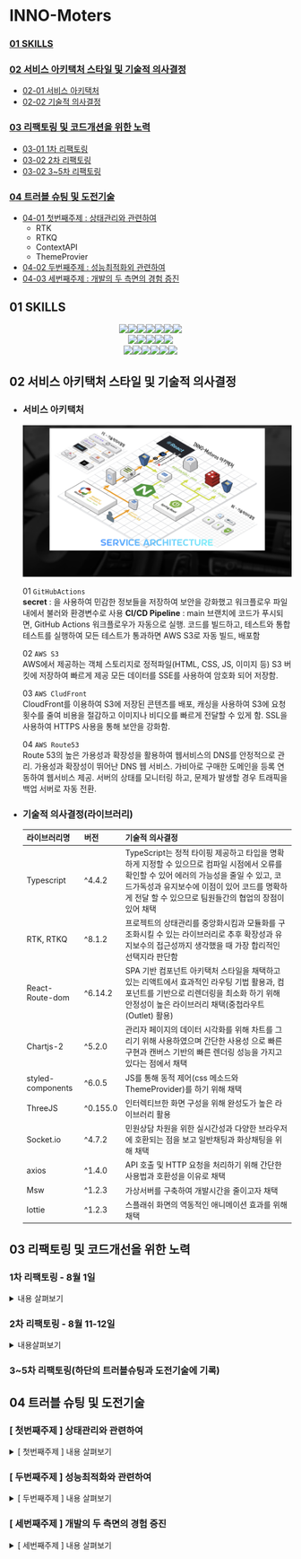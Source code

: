 # INNO-Moters

### [01 SKILLS](#01-skills)<br/>

### [02 서비스 아키택처 스타일 및 기술적 의사결정](#02-서비스-아키택처-스타일-및-기술적-의사결정)<br/>

-   [02-01 서비스 아키택처](#서비스-아키택처)<br/>
-   [02-02 기술적 의사결정](#기술적-의사결정라이브러리)<br/>

### [03 리팩토링 및 코드개션을 위한 노력](#03-리팩토링-및-코드개선을-위한-노력)<br/>

-   [03-01 1차 리팩토링](#1차-리팩토링---8월-1일)<br/>
-   [03-02 2차 리팩토링](#2차-리팩토링---8월-11-12일)<br/>
-   [03-02 3~5차 리팩토링](#35차-리팩토링하단의-트러블슈팅과-도전기술에-기록)<br/>

### [04 트러블 슈팅 및 도전기술](#04-트러블-슈팅-및-도전기술)<br/>

-   [04-01 첫번째주제 : 상태관리와 관련하여](#첫번째주제--상태관리와-관련하여)<br/>
    -   RTK
    -   RTKQ
    -   ContextAPI
    -   ThemeProvier
-   [04-02 두번째주제 : 성능최적화외 관련하여](#두번째주제--성능최적화와-관련하여)<br/>
-   [04-03 세번째주제 : 개발의 두 측면의 경험 증진](#세번째주제--개발의-두-측면의-경험-증진)<br/>

## 01 SKILLS

<div align="center">
<img src="https://img.shields.io/badge/HTML5-E34F26?style=flat-square&logo=HTML5&logoColor=white"/><img src="https://img.shields.io/badge/CSS3-blue?style=flat-square&logo=CSS3&logoColor=white"/><img src="https://img.shields.io/badge/JavaScript-yellow?style=flat-square&logo=JavaScript&logoColor=white"/><img src="https://img.shields.io/badge/React-61DAFB?style=flat-square&logo=React&logoColor=white"/><img src="https://img.shields.io/badge/Redux-764ABC?style=flat-square&logo=Redux&logoColor=white"/><img src="https://img.shields.io/badge/React Router-CA4245?style=flat-square&logo=React Router&logoColor=white"/><img src="https://img.shields.io/badge/Axios-5A29E4?style=flat-square&logo=Axios&logoColor=white"/></br><img src="https://img.shields.io/badge/styledcomponents-DB7093?style=flat-square&logo=styledcomponents&logoColor=white"/><img src="https://img.shields.io/badge/Chart.js-FF6384?style=flat-square&logo=Chartdotjs&logoColor=white"/><img src="https://img.shields.io/badge/Three.js-000000?style=flat-square&logo=threedotjs&logoColor=white"/><img src="https://img.shields.io/badge/Socket.io-010101?style=flat-square&logo=Socketdotio&logoColor=white"/><img src="https://img.shields.io/badge/MSW-eb7434?style=flat-square&logo=&logoColor=white"/></br><img src="https://img.shields.io/badge/GitHub-000000?style=flat-square&logo=GitHub&logoColor=white"/><img src="https://img.shields.io/badge/GitHubActions-2088FF?style=flat-square&logo=GitHubActions&logoColor=white"/><img src="https://img.shields.io/badge/AmazonAWS-232F3E?style=flat-square&logo=AmazonAWS&logoColor=white"/><img src="https://img.shields.io/badge/AmazonS3-569A31?style=flat-square&logo=AmazonS3&logoColor=white"/><img src="https://img.shields.io/badge/AWS CloudFront-000000?style=flat-square&logo=AmazonAWS&logoColor=white"/><img src="https://img.shields.io/badge/AWS Router53-000000?style=flat-square&logo=AmazonAWS&logoColor=white"/>
</div>

## 02 서비스 아키택처 스타일 및 기술적 의사결정

-   ### 서비스 아키택처

      <img src="https://raw.githubusercontent.com/FinalProject-inocam/.github/main/profile/img/005.png">

    01 `GitHubActions`<br/>
    <strong>secret</strong> : 을 사용하여 민감한 정보들을 저장하여 보안을 강화했고 워크플로우 파일 내에서 불러와 환경변수로 사용
    <strong>CI/CD Pipeline</strong> : main 브랜치에 코드가 푸시되면, GitHub Actions 워크플로우가 자동으로 실행.
    코드를 빌드하고, 테스트와 통합 테스트를 실행하여 모든 테스트가 통과하면 AWS S3로 자동 빌드, 배포함

    02 `AWS S3`<br/>
    AWS에서 제공하는 객체 스토리지로 정적파일(HTML, CSS, JS, 이미지 등) S3 버킷에 저장하여 빠르게 제공
    모든 데이터를 SSE를 사용하여 암호화 되어 저장함.

    03 `AWS CludFront`<br/>
    CloudFront를 이용하여 S3에 저장된 콘텐츠를 배포, 캐싱을 사용하여 S3에 요청 횟수를 줄여 비용을 절감하고 이미지나 비디오를 빠르게 전달할 수 있게 함. SSL을 사용하여 HTTPS 사용을 통해 보안을 강화함.

    04 `AWS Route53`<br/>
    Route 53의 높은 가용성과 확장성을 활용하여 웹서비스의 DNS를 안정적으로 관리.
    가용성과 확장성이 뛰어난 DNS 웹 서비스. 가비아로 구매한 도메인을 등록 연동하여 웹서비스 제공.
    서버의 상태를 모니터링 하고, 문제가 발생할 경우 트래픽을 백업 서버로 자동 전환.

-   ### 기술적 의사결정(라이브러리)
    | 라이브러리명      | 버전     | 기술적 의사결정                                                                                                                                                                                                                                     |
    | :---------------- | :------- | :-------------------------------------------------------------------------------------------------------------------------------------------------------------------------------------------------------------------------------------------------- |
    | Typescript        | ^4.4.2   | TypeScript는 정적 타이핑 제공하고 타입을 명확하게 지정할 수 있으므로 컴파일 시점에서 오류를 확인할 수 있어 에러의 가능성을 줄일 수 있고, 코드가독성과 유지보수에 이점이 있어 코드를 명확하게 전달 할 수 있으므로 팀원들간의 협업의 장점이 있어 채택 |
    | RTK, RTKQ         | ^8.1.2   | 프로젝트의 상태관리를 중앙화시킴과 모듈화를 구조화시킬 수 있는 라이브러리로 추후 확장성과 유지보수의 접근성까지 생각했을 때 가장 합리적인 선택지라 판단함                                                                                           |
    | React-Route-dom   | ^6.14.2  | SPA 기반 컴포넌트 아키택처 스타일을 채택하고 있는 리액트에서 효과적인 라우팅 기법 활용과, 컴포넌트를 기반으로 리렌더링을 최소화 하기 위해 안정성이 높은 라이브러리 채택(중첩라우트(Outlet) 활용)                                                    |
    | Chartjs-2         | ^5.2.0   | 관리자 페이지의 데이터 시각화를 위해 차트를 그리기 위해 사용하였으며 간단한 사용성 으로 빠른 구현과 캔버스 기반의 빠른 렌더링 성능을 가지고 있다는 점에서 채택                                                                                      |
    | styled-components | ^6.0.5   | JS를 통해 동적 제어(css 메소드와 ThemeProvider)를 하기 위해 채택                                                                                                                                                                                    |
    | ThreeJS           | ^0.155.0 | 인터렉티브한 화면 구성을 위해 완성도가 높은 라이브러리 활용                                                                                                                                                                                         |
    | Socket.io         | ^4.7.2   | 민원상담 차원을 위한 실시간성과 다양한 브라우저에 호환되는 점을 보고 일반채팅과 화상채팅을 위해 채택                                                                                                                                                |
    | axios             | ^1.4.0   | API 호출 및 HTTP 요청을 처리하기 위해 간단한 사용법과 호환성을 이유로 채택                                                                                                                                                                          |
    | Msw               | ^1.2.3   | 가상서버를 구축하여 개발시간을 줄이고자 채택                                                                                                                                                                                                        |
    | lottie            | ^1.2.3   | 스플래쉬 화면의 역동적인 애니메이션 효과를 위해 채택                                                                                                                                                                                                |

## 03 리팩토링 및 코드개선을 위한 노력

### 1차 리팩토링 - 8월 1일

<details>
<summary>내용 살펴보기</summary>

1. 코드유지보수 및 모듈의 재사용성 개선 : `"리엑트 모듈 인덱스"` 또는 `"바렐(rel) 모듈 인덱스"` 패턴

    <details>
    <summary>코드 살펴보기 </summary>

    ```tsx
    import Button from "./components/community";
    import Modal from "./components/css";
    import Header from "./components/atom";
    ```

    각 컴포넌트를 사용하려면 이렇게 여러줄의 임포트 구문이 필요합니다.

    ```tsx
    export * from "./community";
    export * from "./css";
    export * from "./atom";
    ```

    "components"디렉토리에 "index.ts" 파일을 추가하여 모든 컴포넌트를 내보내면

    ```tsx
    import { community, css, atom } from "../../components";
    ```

    이와 같이 간결하게 컴포넌트들을 임포트 할 수 있습니다.
    </details>

    `"리엑트 모듈 인덱스"` 또는 `"바렐(rel) 모듈 인덱스"` 패턴을 통해 코드 구조정리

    - 모듈관리용이성 : 여러 컴포넌트/파일을 단일 파일로 묶어서 관리
    - 상대경로간소화 : 컴포넌트에서 해당 디렉토리 내의 파일을 가져올 때 단순하게 표현하게 함
    - 이를 통해 상대경로 관리를 쉽게 처리하도록 하여 개발환경 개선을 시도

</details>

### 2차 리팩토링 - 8월 11-12일

<details>
  <summary>내용살펴보기</summary>

1. 성능최적화와 코드 스플리팅(React.lazy)

    <details>
    <summary>코드살펴보기</summary>

    ```tsx
    // lazyLoding.ts
    import { lazy } from "react";

    export const LazyInoCar = lazy(() => import("../main/InoCar").then(({ InoCar }) => ({ default: InoCar })));
    export const LazyCommunity = lazy(() => import("../main/Community").then(({ Community }) => ({default: Community})));
    export const LazyThreejs = lazy(() => import("../Threejs").then(({ Threejs }) => ({default: Threejs})));

    // App.tsx - Router
    const App: React.FC = () => {
      return (
        <Routes>
            <Route
              path='inocar'
              element={
                <Suspense fallback={<div>Loading...</div>}>
                  <Page.LazyInoCar />
                </Suspense>
              }
            />
        <Routes>
        )
    }
    ```

    </details>

-   초기 로딩 시점에 당장 필요하지 않지만 무거운 컴포넌트로 인해 로딩이 지연되는 문제를 인식
-   이를 개선하기 위해 해당 컴포넌트들의 로드를 미루어 성능을 최적화하려고 프로젝트 구조를 편성
-   React.lazy를 사용하여 대상 컴포넌트들 동적제어, Suspense를 사용하여 로딩화면 제어
-   lazy 대상 컴포넌트 : InoCar, Community, Threejs <br/><br/>

2. 타입선언 관련 코드컨벤션(Interface, declare)

-   hooks.d.ts : 커스컴훅과 관련된 타입선언이 기록되고 이름은 훅이름으로 설정, 사용하는 컴포넌트에서는 알리아스(as)를 통하여 Type임을 명시해준다.
-   타입선언과 Interface, declare

        -   `Interface` : 객체나 클래스 단위의 형태에 대한 명시적인 정의 타입 생성, extends를 통해서 앞선 Interface를 상속받아 프로토타입 체인을 형성한다.
        -   `declare` : 외부 라이브러리나 모듈의 타입을 확장하거나 정의할 때 사용되며, 외부 라이브러리의 타입 정보가 없을 경우 declare를 사용함으로, 선언된 타입이 컴파일러가 타입을 검사할 때 통과되게 처리한다.

            ```bash
            📂 types
            ┣ 🥑 index.ts
            ┃
            ┣ 📂 data # 애플리케이션 내 Data와 관련된 정적타입들에 대한 선언
            ┃    ┣ 🥑 index.ts
            ┃    ┗ 🗿 data.d.ts
            ┃
            ┣ 📂 global # 프로젝트 전체에 적용되는 style과 파일 타입에 대한 선언
            ┃    ┣ 🥑 index.ts
            ┃    ┣ 🗿 declare.d.ts
            ┃    ┗ 🗿 styled.d.ts
            ┃
            ┣ 📂 hooks # 커스텀훅과 관련된 정적타입들에 대한 선언
            ┃    ┣ 🥑 index.ts
            ┃    ┗ 🗿 hooks.d.ts
            ┃
            ┣ 📂 network # AXIOS 통신과 관련된 정적타입들에 대한 선언
            ┃    ┣ 🥑 index.ts
            ┃    ┣ 🗿 async.d.ts
            ┃    ┗ 🗿 responseType.d.ts
            ┃
            ┗ 📂 props # props 전달과 관련된 정적타입들에 대한 선언
                ┣ 🥑 index.ts
                ┗ 🗿 props.d.ts
            ```

        3. 코드유지보수 및 가독성을 위한 Shared > Routes 폴더

        -   초기 APP.tsx 파일 안에 모든 Route를 넣는 방식을 채택했었으나, Route가 많아질수록 코드유지보수 및 가독성이 떨어지는 문제점을 발견함
        -   이를 해결하고자, shared 폴더를 만들어 공통된 Header에 따른 Route들을 분리함
        -   App.tsx에서는 shard 폴더 안의 분리된 Routes를 import해서 사용함
        `tsx

    const App: React.FC = () => {
    return (
    <BrowserRouter>
    <GlobalStyled />
    <Shared.MainRoutes />
    <Shared.AuthRoutes />
    <Shared.ProtectiveRouters />
    <Shared.ChatRoutes />
    </BrowserRouter>
    );
    };
    `
    </details>

### 3~5차 리팩토링(하단의 트러블슈팅과 도전기술에 기록)

## 04 트러블 슈팅 및 도전기술

### [ 첫번째주제 ] 상태관리와 관련하여

<details>
<summary>[ 첫번째주제 ] 내용 살펴보기</summary>

1.  <details>
      <summary>전역상태관리와 RTK</summary>
      <hr/>
      리액트에서의 상태관리는 애플리케이션의 복잡성을 다루는 핵심 요소로 Redux ToolKit(RTK)을 사용하여 제어함.
      RTK를 사용하여 로직을 간결하게 만들었고 불변성을 쉽게 유지하는데 용이함.
    </br></br>
    리덕스 툴킷을 적용한 모듈

    ```tsx
    import { PayloadAction, createSlice } from "@reduxjs/toolkit";

    const threejsSlice = createSlice({
      name: "ThreejsSlice",
      initialState: {} as any | {},
      reducers: {
        setThreejs: (\_, action: PayloadAction<any>) => {
          return {...action.payload}
        },
      },
    });

    export const ThreejsReducer = threejsSlice.reducer;
    export const selectThreejs = (state: any) => state.ThreejsReducer;
    export const { setThreejs } = threejsSlice.actions;

    ```

    <hr/>
    </details>

2.  <details>
      <summary>네트워크 상태관리와 RTKQ</summary>
      <hr/>
      RTK Query는 Redux Toolkit (RTK)의 일부로, API 호출과 캐싱, 상태 관리 등을 간소화하고 자동화하는 기능을 제공. 이로 인해 별도의 미들웨어나 상태 관리 로직 없이도 서버와의 통신을 효율적으로 처리가 가능.
      RTK Query를 사용하여 API호출 간략화 하고 자동으로 캐싱을 관리해줌으로서 네트워크 요청을 최소화 하고, 불필요한 렌더링고 서버부하를 줄임.
      </br></br>
      간결한 api 호출 코드

    ```tsx
          /* / 01 Auth / -------------------------------------------------------- */
        // loginRTK
        postLogin: build.mutation({
          query: (data) => ({
            url: "/api/auth/login",
            method: "post",
            data,
            types: "login",
          }),
        }),
        // getLogout
        getLogout: build.query({
          query: () => ({
            url: `/api/auth/logout`,
            method: "get",
            types: "logout",
          }),
        }),
        // SNSLogin - kakao, google, naver
        loginSNSRTK: build.query({
          query: ({ types, code }) => ({
            url: `/api/auth/login/${types}${code}`,
            method: "get",
          }),
        }),
    ```

      <hr/>
      </details>

3.  <details>
          <summary>간결한 상태관리를 위한 ContextAPI</summary>
          <hr/>
          Context API는 React의 내장 기능으로, 복잡한 상태 로직이나 라이브러리 없이도 컴포넌트 간에 상태를 쉽게 공유
          상태를 중앙에서 관리함으로 코드의 복작성을 줄이고 props drilling이 발생할 경우를 제어하여, 컴포넌트 간의 상태 공유가 간편해지고 개발속도 향상 및 유지보수에 용이함.
          </br></br>
          부모 컴포넌트에 context provider로 감싸줌

    ```tsx
    export const WrappingDetail: React.FC = () => {
    	const { mapRef, isLoading, data, isError, error } = Hooks.useWrappingDetail();

    	if (isLoading) return <div>... 로딩중</div>;
    	else if (isError) return <div>에러발생... {JSON.stringify(error)}</div>;
    	else {
    		return (
    			<Hooks.WrappingDetailContext.Provider value={data}>
    				<SC.DetailOutline $fd='column' $gap={30}>
    					{/* KakaoMaps /---------------------------/ */}
    					<SC.DetailKakaoMaps>
    						<section ref={mapRef} />
    						<SC.MapFadeBottom />
    					</SC.DetailKakaoMaps>

    					{/* DetailContent /-----------------------/ */}
    					<SC.DetailContent $gap={20}>
    						<CP.DetailInfoArea />
    						<CP.DetailReviewArea />
    					</SC.DetailContent>
    				</SC.DetailOutline>
    			</Hooks.WrappingDetailContext.Provider>
    		);
    	}
    };
    ```

      </br>
    자식 컴포넌트에서 props를 사용하지않고 쉽게 꺼내 씀.
      </br>

    ```tsx
    export const DetailInfoArea: FC = () => {
    const data = useContext(Hook.WrappingDetailContext);
    if (!data) return null;
    const { shopName, address, banner, avgStar, reviewCount, bussinessDay, bussinessHour, phoneNumber, detail } = data;

        return (
          <SC.FlexBox $fd='column' $gap={5} $jc={"flex-start"} style={{ position: "relative" }}>
            {/* DetailInfo */}
            <SC.DetailInfoLayout>
              <FigureObjectFitImg width={`100%`} height={`300px`} src={banner[0]} alt='SomeImg' />
              <SC.DetailInfoInner $fd='column' $ai='flex-start' $gap={10}>
                <SC.CustomH1 children={shopName} />
                <SC.CustomH2 children={address} />
                <SC.FlexBox $jc='space-between' style={{ width: "100%", height: "85px", padding: "10px 0" }}>
                  <SC.GridBox $gtc='repeat(3, 1fr)'>
                    <SC.FlexBox $fd='column' $gap={10}>
                      <span style={{ fontWeight: "bold" }}>영업시간</span>
                      <span>{bussinessHour}</span>
                    </SC.FlexBox>

    ```

    <hr/>
    </details>

4.  <details>
    <summary>전역스타일링을 위한 ThemeProvider  </summary>
    <hr/>
    ThemeProvider로 인해 애플리케이션 전체에 일관된 스타일을 적용 및 제공하여 직관적이고 일관된 사용자 경험 제공.
    테마를 쉽게 변경할 수 있도록 UI 컴포넌트 제공. Context API를 기반으로 작동, 상태 변경시 불필요한 렌더링이 발생하지 않아 웹 렌더링 성능 향상.

    ```tsx
    const root = ReactDOM.createRoot(document.getElementById("root") as HTMLElement);
    root.render(
      <Provider store={store}>
        <ThemeProvider theme={theme}>
          <ErrorBoundary FallbackComponent={Error}>
            <App />
        </ErrorBoundary>
      </ThemeProvider>
    </Provider>
    ```

    global style 적용

    ```tsx
    /* About css styled ---------------------------------------------- */

    const Flex = sc.css<Partial<Styled>>`  display: flex;
      flex-direction: ${({ $fd }) => ($fd ? $fd : "row")};
      justify-content: ${({ $jc }) => ($jc ? $jc : "center")};
      align-items: ${({ $ai }) => ($ai ? $ai : "center")};
      gap: ${({ $gap }) => ($gap ? `${$gap}px` : "none")};`;

    const Grid = sc.css<Partial<Styled>>`  display: grid;
      grid-template-columns: ${({ $gtc }) => ($gtc ? $gtc : "repeat(2, 1fr)")};
      // repeat(7, 1fr) || repeat(auto-fill, minmax(20%, auto));
      grid-template-rows: ${({ $gtr }) => ($gtr ? $gtr : "none")};
      // 구체적인 row를 알고 있을 때 // auto || repeat(3, minmax(100px, auto));
      grid-auto-rows: ${({ $gar }) => ($gar ? $gar : "none")};
      // 구체적인 row를 모를 때 // //minmax(100px, auto);
      gap: ${({ $gap }) => ($gap ? `${$gap}px` : "none")};
      column-gap: ${({ $cgap }) => ($cgap ? `${$cgap}px` : "none")};
      row-gap: ${({ $rgap }) => ($rgap ? `${$rgap}px` : "none")};`;

    const cursor = sc.css`  cursor: pointer;`;

    /_ About Div styled ---------------------------------------------- _/;
    const FlexBox = sc.styled.div<Partial<Styled>>`  ${Flex}`;

    const GridBox = sc.styled.div<Partial<Styled>>`  ${Grid}
      width:100%;
      background-color:${({ $color }) => $color};`;

    const GridMergedSpace = sc.styled.div<Partial<Styled>>`  grid-column-start: ${({ $mergedgcs }) =>
    	$mergedgcs ? $mergedgcs : "auto"};
      grid-column-end: ${({ $mergedgce }) => ($mergedgce ? $mergedgce : "auto")}; // span 2;
      grid-row-start: ${({ $mergedgrs }) => ($mergedgrs ? $mergedgrs : "auto")};
      grid-row-end: ${({ $mergedgre }) => ($mergedgre ? $mergedgre : "auto")}; // span 3;`;
    ```

    컴포넌트에서 사용

    ```tsx
    const AdminNavLayout = styled.div<Partial<Styled>>`
      ${SC.Flex}
      margin-left: auto;
      width: 70%;

      h3 {
        ${SC.Flex}
        font-size: 1rem;
        width: 100%;
        padding: 20px 0;
        border-radius: ${({ $state }) => $state ? "20px 0 0 20px" : "none"};
        background-color: ${({ $state, theme }) => $state ? theme.color.lightgray1 : theme.color.adminNav};
        color: ${({ $state }) => $state ? "black" : "white"};
      }

      .currentLogation, .top, .bottom {
        position: absolute;
      }

      .currentLogation {
        width: 10px;
        height: 10px;
        background-color:${({ $state, theme }) => $state ? theme.color.lightgray1 : theme.color.adminNav};
      }
    ```

    <hr/>
    </details>

</details>

### [ 두번째주제 ] 성능최적화와 관련하여

<details>
<summary>[ 두번째주제 ] 내용 살펴보기</summary>

1.  <details>
    <summary>React.lazy()</summary>
    <hr/>
    내용이 들어갑니다.
    <hr/>
    </details>
2.  <details>
    <summary>리렌더링제어 - Form태그와 inputs</summary>
    <hr/>
     내용이 들어갑니다.
    <hr/>
    </details>
3.  <details>
          <summary>이미지 리사이징과 지연로딩</summary>
          <hr/>
          내용이 들어갑니다.
          <hr/>
          </details>
    </details>

### [ 세번째주제 ] 개발의 두 측면의 경험 증진

<details>
<summary>[ 세번째주제 ] 내용 살펴보기</summary>
  1.  <details>
      <summary>사용자측면 : 루트경로의 Three.js와 스플래시 스크린</summary>
      <hr/>

      ```tsx
      const { nodes, materials } = useGLTF("/scene.gltf") as IGLTF;
      ```
      public 폴더에 저장되어 있는 `gltf`파일을 불러오는 부분이 루트경로에 있었기에, 사용자로 하여금 웹페이지 첫 진입시 지루함을 줄 수 있는 부분이 발생되었습니다. 

      개선은 스플래시 스크린을 도입함으로 해당문제에 접근했습니다. 초기 3초의 시간을 주어 사용자에게 먼저 화면을 보여주고, 충분히 useGLTF의 로딩문제가 해결되었을 때 화면을 보여주는 처리를 했습니다. 

      `Three.js`는 저희 프로젝트에서 도전한 기술 중에 하나입니다. 정적화면에 생동감을 주기 위해 3D개체를 넣는 부분을 고려했고, glft 파일을 통해 해당 기술을 구현했습니다. 진행 과정에서 `directionalLight`조명을 주는 부분과  `camera`의 위치과 화각을 잡는 부분에 있어서의 여러움이 있었지만, 협업을 통해 자료를 조사했고 해당 기술을 구현했습니다. 나아가 이벤트를 주기 위해 더블클릭시 3D 개체가 회전하는 부분을 제어했습니다. 해당 부분을 useSpring 훅을 통해서 애니메이션으로 제어하고자 하여 jsx에서 먼저 구현하고, tsx에 적용하는 부분에서 발생된 타입 문제로 애니메이션 효과는 더하지 못함에 아쉬움이 남습니다.

      <hr/>
      </details>  
  2.  <details>
      <summary>채팅과 웹RTC의 동적 offer생성, 그리고 로딩이미지 : </summary>
      <hr/>
      01<br/>
      민원상담과 관련되 기능을 구현 하며 실시간 통신을 지원하고, 브라우저의 범용적 확장을 지원하는 socket.io-client를 도입하였습니다. 

      먼저 채팅과 관련된 부분입니다. 라우팅 전략에 따라 채팅과 관련된 경로는 2개였습니다. 중첩라우팅에 따라 chat 라우터가 있었고, 조회된 room을 :id로 하여 상세경로로 들어가게 했습니다. 문제는 url에 `room`이름이 노출된다는 이슈가 있었습니다. 이는 룸으로 상대방의 채팅방에 접속할 수 있다는 것을 의미하기도 하여 보안에 문제가 있었습니다. 

      ```tsx
      const onEnterRoom = () => {
        dispatch(deleteChatMsg())
        onNavigate({url:"room",  opts: { state: room }})()
      }
      ```

      해당문제는 클릭이벤트로 채팅방에 접속할 때, React-route-dom에서 제공하는 state 메소드에 은닉하였고, 해당 정보를 추출하여 소켓통신을 하게 함으로 해당 문제를 해결했습니다. 

      02<br/>
      다음으로는 웹RTC의 시그널링과 관련된 문제입니다. 문제는 먼저 접속한 Peer가 상대 Peer가 영상정보를 생성하기 전에 발송하는 candidate를 받아버려 화상통신이 되지 않는다는 문제였습니다. 이 부분을 개선하고자, setTimeOut을 통해 offer 생성을 제어하였습니다. 

      ```tsx
        useEffect(() => {
        if (showWebRTC) {
          getMedia()
          makeConnection()

          if (socketRef.current) {
            socketRef.current.emit("joinRTC", { room, username: sub })

            socketRef.current.on("joinedRTC", async () => {
              setTimeout(() => {
                streamRef.current && createOffer()
              }, 3000)
            })

            socketRef.current.on("getOffer", getoffer => {
              createAnswer(getoffer)
            })

            socketRef.current.on("getAnswer", getanswer => {
              peerRef.current && peerRef.current.setRemoteDescription(getanswer);
            })

            socketRef.current.on("getCandidate", getcandidata => {
              peerRef.current && peerRef.current.addIceCandidate(getcandidata);
            })
          }
        }
      ```

      그러나 이러한 제어는 사용자로 하여금 빈화면을 바라보게 함으로 연결되었습니다. 이 문제에 대한 제어로 동적이미지(.git)를 삽입하여 기다림에 대한 지루함을 개선하고자 하였습니다. 

      ```tsx
      return ( 
      {/* ...  */}

      <SC.GridBox $gtc="1fr 2fr" $gtr="1fr" style={{ position: "relative" }}>
        <SC.Video ref={peerAVideoRef} autoPlay />
        <div style={{ position: "relative", overflow: "hidden" }}>
          {/* 동적 이미지를 삽입한 부분입니다.  */}
          {!peerStream && <SC.LoadingImg src={ASS.loadingInnoLogo} alt="chattingLoading" />}
          <SC.Video ref={peerBVideoRef} autoPlay />
        </div>


        <SC.FlexBox style={{ position: "absolute", bottom: "10px", left: "10px" }} $gap={10}>
          <SC.WebRTCStateBTN
            onClick={onMute}
            children={<img
              alt="mikeState" src={!mute ? ASS.mikeOn : ASS.mikeOff} />} />
          <SC.WebRTCStateBTN
            onClick={onCamera}
            children={<img
              alt="cameraState" src={!camera ? ASS.cameraOn : ASS.cameraOff} />} />
        </SC.FlexBox>
        <SC.WebRTCStateBTN
          $types="closeBTN"
          style={{ position: "absolute", top: "10px", right: "10px" }}
          onClick={onToggleWebRTC}
          children={<img
            alt="closeBTN" src={ASS.closeBTN} />} />
      </SC.GridBox>
      )
      ```

      <hr/>
      </details>  
  3.  <details>
      <summary>개발자측면 : 프로젝트 자동화 및 환경변수의 보안문제 </summary>
      <hr/>
      01<br/>
      먼저는 AWS의 IAM을 생성하여 S3로 파일을 간편하게 업로드 하기 위한 준비를 했습니다. 
      
      [관련 내용 정리, 19Edwin92 Github](https://github.com/19Edwin92/FrentEnd-study/blob/main/CICD/03S3-IAM%20설정.md)

      02<br/>
      다음으로는 .yml 파일을 작성함으로 GitHubActions로 CD를 구성하는 일이었습니다. 최종프로젝트를 준비하며, 이전에 시도한 내용들이 있어서 쉽게 해당 내용을 구성할 수 있었습니다. 저희는 dev가 변경되면 지속적 배포가 동작하도록 설정하였습니다. 

      [코드 살펴보기](https://github.com/FinalProject-inocam/FE-Repository/blob/dev/.github/workflows/main.yml)

      03<br/>
      다음으로는 민간한 환경변수와 관련된 설정입니다. 프로젝트 파일에서 git 체계에서 제외처리를 했더라도, 빌드파일시에 환경변수 업로드다는 점의 문제를 인지했고, 환경변수를 github.actions.secrets에서 생성되게 함으로 보안성을 높였습니다. 
      <hr/>
      </details>
  4.  <details>
      <summary>개발자측면 : 빠른 API 설계를 위한 msw 구축 </summary>
      <hr/>
      프로트개발에서 고민되는 부분은 서버개발이 완료되기까지 API를 전달받지 못한다는 부분의 문제입니다. 관련 문제를 개선하고 프론트엔드 개발을 향상하기 위해서 msw를 구축하여, 사전에 API에 대한 점검을 진행했습니다. 명세서를 기준으로 작성하여 추후 백엔드 개발자와 실제 API 통신을 했을 때 발생될 수 있는 상황들을 사전에 제어함으로 효율적인 대화가 이뤄질 수 있는 준비를 마련했습니다. 
      <hr/>
      </details>    
  5.  <details>
      <summary>개발자측면 : 중복제거를 위한 리액트 모듈 인덱스와 컨테이터 컴포넌트로서의 커스텀 훅 모듈화 </summary>
      <hr/>
      리액트 모듈 인덱스를 도입하여 import 구문을 감소시켰습니다. export를 통해서 컴포넌트 단위로 파일을 연결지을 때, 해당 방법을 사용하지 않는다면 import 구문이 무거워진다는 부분을 인지하여 해당 부분을 개선하고자 했습니다. 이를 통해 간결한 소스코드 작성을 이루었고, 해당 폴더 내에서 파일이동을 자유롭게 할 수 있도록 마련함으로 소스코드 개발측면의 향상을 이루어냈습니다. 

      ```tsx
      import React from "react";
      import * as SC from "../css";
      import * as Type from "../../types";
      import { useSignupInput } from "../../hooks";
      import * as RTK from "../../redux";
      ```

      다음으로는 커링함수와 즉시실행을 통하여 이벤트를 제어했으며, 함수들을 컴포넌트 단위에서 커스텀훅으로 분리하여 뷰화면과 로직부분을 각각 작성하게 함으로 각 부분의 유지보수가 원할하게 진행될 수 있도록 코드를 개선하였습니다. 

      ```tsx
      export const Signup: React.FC = () => {
        const {
          inputRef1,
          inputRef2,
          inputRef3,
          inputRef4,
          inputRef5,
          inputRef6,
          inputRef7,
          inputRef8,
          submitted,
          check,
          adminCheck,
          onSubmitSign,
        } = useSignup();
        const LayoutRef = useLayoutRef()

        return (
            <SC.FlexBox ref={LayoutRef} style={{paddingTop:"90px"}}>
              <SC.AuthForm onSubmit={onSubmitSign} $gap={40} $width={"920px"}>
              {/* ... */}
              </SC.AuthForm>
            </SC.FlexBox>  
        )
      } 
      ```
      <hr/>
      </details>        
</details> 